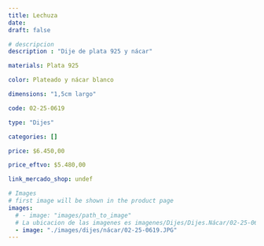 ```yaml
---
title: Lechuza
date: 
draft: false

# descripcion
description : "Dije de plata 925 y nácar"

materials: Plata 925

color: Plateado y nácar blanco

dimensions: "1,5cm largo"

code: 02-25-0619

type: "Dijes"

categories: []

price: $6.450,00

price_eftvo: $5.480,00

link_mercado_shop: undef

# Images
# first image will be shown in the product page
images:
  # - image: "images/path_to_image"
  # La ubicacion de las imagenes es imagenes/Dijes/Dijes.Nácar/02-25-0619-lechuza
  - image: "./images/dijes/nácar/02-25-0619.JPG"
---
```

